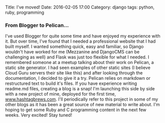Title: I've moved!
Date: 2016-02-05 17:00
Category: django
tags: python, ruby, programming

### From Blogger to Pelican...

I've used Blogger for quite some time and have enjoyed my experience with it. But over time, I've found that I needed a professional website that I had built myself. I wanted something quick, easy and familiar, so Django wouldn't have worked for me (Mezzanine and DjangoCMS can be challenging as well) and Flask was just too flexible for what I needed. I remembered someone at a meetup talking about their work on Pelican, a static site generator. I had seen examples of other static sites (I believe Cloud Guru servers their site like this) and after looking through the documentation, I decided to give it a try.
Pelican relies on markdown or restructured text to build it's files. If you have experience writing readme.md files, creating a blog is a snap! I'm launching this side by side with a new project of mine, deployed for the first time, www.hashtagbrews.com. I'll periodically refer to this project in some of my other blogs as it has been a great source of new material to write about. I'm hoping to get some Ruby and C programming content in the next few weeks. Very excited! Stay tuned!
